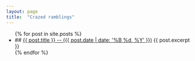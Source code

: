 ```yaml
---
layout: page
title:  "Crazed ramblings"
---
```

<ul>
  {% for post in site.posts %}
    <li>
      ## <a href="{{ post.url }}">{{ post.title }} -- ({{ post.date | date: '%B %d, %Y' }})</a>
      {{ post.excerpt }}
    </li>
  {% endfor %}
</ul>


